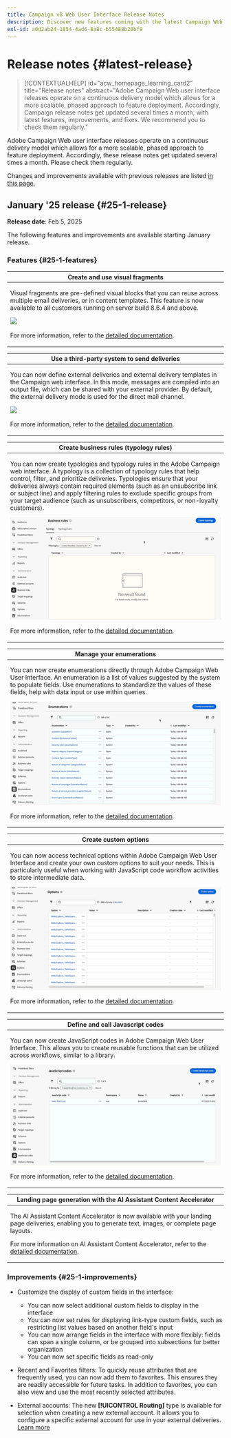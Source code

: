 ```yaml
---
title: Campaign v8 Web User Interface Release Notes
description: Discover new features coming with the latest Campaign Web User Interface release
exl-id: a0d2ab24-1854-4ad6-8a8c-b55488b20bf9
---
```

# Release notes {#latest-release}

>[!CONTEXTUALHELP]
>id="acw_homepage_learning_card2"
>title="Release notes"
>abstract="Adobe Campaign Web user interface releases operate on a continuous delivery model which allows for a more scalable, phased approach to feature deployment. Accordingly, Campaign release notes get updated several times a month, with latest features, improvements, and fixes. We recommend you to check them regularly."

Adobe Campaign Web user interface releases operate on a continuous delivery model which allows for a more scalable, phased approach to feature deployment. Accordingly, these release notes get updated several times a month. Please check them regularly.

Changes and improvements available with previous releases are listed [in this page](release-notes-24.md).

## January '25 release {#25-1-release}

**Release date**: Feb 5, 2025

The following features and improvements are available starting January release.

### Features {#25-1-features}


<table>
<thead>
<tr>
<th><strong>Create and use visual fragments</strong><br/></th>
</tr>
</thead>
<tbody>
<tr>
<td>
<p>Visual fragments are pre-defined visual blocks that you can reuse across multiple email deliveries, or in content templates. This feature is now available to all customers running on server build 8.6.4 and above.</p>
<img src="assets/do-not-localize/visual-fragment.gif">
<p>For more information, refer to the <a href="../content/use-visual-fragments.md">detailed documentation</a>.</p>
</td>
</tr>
</tbody>
</table>

<table>
<thead>
<tr>
<th><strong>Use a third-party system to send deliveries</strong><br/></th>
</tr>
</thead>
<tbody>
<tr>
<td>
<p>You can now define external deliveries and external delivery templates in the Campaign web interface. In this mode, messages are compiled into an output file, which can be shared with your external provider. By default, the external delivery mode is used for the direct mail channel.</p>
<img src="assets/do-not-localize/external-delivery.gif">
<p>For more information, refer to the <a href="../msg/send-external-deliveries.md">detailed documentation</a>.</p>
</td>
</tr>
</tbody>
</table>

<table>
<thead>
<tr>
<th><strong>Create business rules (typology rules)</strong><br/></th>
</tr>
</thead>
<tbody>
<tr>
<td>
<p>You can now create typologies and typology rules in the Adobe Campaign web interface. A typology is a collection of typology rules that help control, filter, and prioritize deliveries. Typologies ensure that your deliveries always contain required elements (such as an unsubscribe link or subject line) and apply filtering rules to exclude specific groups from your target audience (such as unsubscribers, competitors, or non-loyalty customers).</p>
<img src="assets/do-not-localize/typology.gif">
<p>For more information, refer to the <a href="../administration/typologies.md">detailed documentation</a>.</p>
</td>
</tr>
</tbody>
</table>

<table>
<thead>
<tr>
<th><strong>Manage your enumerations</strong><br/></th>
</tr>
</thead>
<tbody>
<tr>
<td>
<p>You can now create enumerations directly through Adobe Campaign Web User Interface. An enumeration is a list of values suggested by the system to populate fields. Use enumerations to standardize the values of these fields, help with data input or use within queries.</p>
<img src="assets/do-not-localize/enumerations.gif">
<p>For more information, refer to the <a href="../administration/enumerations.md">detailed documentation</a>.</p>
</td>
</tr>
</tbody>
</table>

<table>
<thead>
<tr>
<th><strong>Create custom options</strong><br/></th>
</tr>
</thead>
<tbody>
<tr>
<td>
<p>You can now access technical options within Adobe Campaign Web User Interface and create your own custom options to suit your needs. This is particularly useful when working with JavaScript code workflow activities to store intermediate data.</p>
<img src="assets/do-not-localize/options.gif">
<p>For more information, refer to the <a href="../administration/options.md">detailed documentation</a>.</p>
</td>
</tr>
</tbody>
</table>


<table>
<thead>
<tr>
<th><strong>Define and call Javascript codes</strong><br/></th>
</tr>
</thead>
<tbody>
<tr>
<td>
<p>You can now create JavaScript codes in Adobe Campaign Web User Interface. This allows you to create reusable functions that can be utilized across workflows, similar to a library.</p>
<img src="assets/do-not-localize/javascript.gif">
<p>For more information, refer to the <a href="../administration/javascript-codes.md">detailed documentation</a>.</p>
</td>
</tr>
</tbody>
</table>


<table>
<thead>
<tr>
<th><strong>Landing page generation with the AI Assistant Content Accelerator</strong><br/></th>
</tr>
</thead>
<tbody>
<tr>
<td>
<p>The AI Assistant Content Accelerator is now available with your landing page deliveries, enabling you to generate text, images, or complete page layouts.</p>
<p>For more information on AI Assistant Content Accelerator, refer to the <a href="../email/generative-gs.md">detailed documentation</a>.</p>
</td>
</tr>
</tbody>
</table>




### Improvements {#25-1-improvements}

* Customize the display of custom fields in the interface:
    
    * You can now select additional custom fields to display in the interface
    * You can now set rules for displaying link-type custom fields, such as restricting list values based on another field's input
    * You can now arrange fields in the interface with more flexibly: fields can span a single column, or be grouped into subsections for better organization
    * You can now set specific fields as read-only

* Recent and Favorites filters: To quickly reuse attributes that are frequently used, you can now add them to favorites. This ensures they are readily accessible for future tasks. In addition to favorites, you can also view and use the most recently selected attributes.

* External accounts: The new **[!UICONTROL Routing]** type is available for selection when creating a new external account. It allows you to configure a specific external account for use in your external deliveries. [Learn more](../administration/external-account.md#routing)